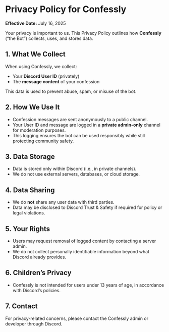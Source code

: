 # Privacy Policy for Confessly

**Effective Date:** July 16, 2025

Your privacy is important to us. This Privacy Policy outlines how **Confessly** (“the Bot”) collects, uses, and stores data.

## 1. What We Collect
When using Confessly, we collect:
- Your **Discord User ID** (privately)
- The **message content** of your confession

This data is used to prevent abuse, spam, or misuse of the bot.

## 2. How We Use It
- Confession messages are sent anonymously to a public channel.
- Your User ID and message are logged in a **private admin-only** channel for moderation purposes.
- This logging ensures the bot can be used responsibly while still protecting community safety.

## 3. Data Storage
- Data is stored only within Discord (i.e., in private channels).
- We do not use external servers, databases, or cloud storage.

## 4. Data Sharing
- We do **not** share any user data with third parties.
- Data may be disclosed to Discord Trust & Safety if required for policy or legal violations.

## 5. Your Rights
- Users may request removal of logged content by contacting a server admin.
- We do not collect personally identifiable information beyond what Discord already provides.

## 6. Children’s Privacy
- Confessly is not intended for users under 13 years of age, in accordance with Discord’s policies.

## 7. Contact
For privacy-related concerns, please contact the Confessly admin or developer through Discord.
